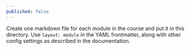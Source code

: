```yaml
---
published: false
---
```


Create one markdown file for each module in the course and put it in this directory. Use `layout: module` in the YAML frontmatter, along with other config settings as described in the documentation.
